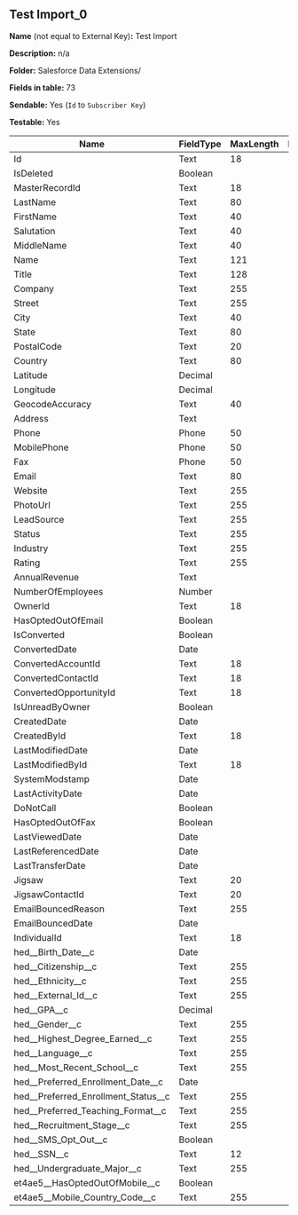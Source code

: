 ## Test Import_0

**Name** (not equal to External Key)**:** Test Import

**Description:** n/a

**Folder:** Salesforce Data Extensions/

**Fields in table:** 73

**Sendable:** Yes (`Id` to `Subscriber Key`)

**Testable:** Yes

| Name | FieldType | MaxLength | IsPrimaryKey | IsNullable | DefaultValue |
| --- | --- | --- | --- | --- | --- |
| Id | Text | 18 | + | - |  |
| IsDeleted | Boolean |  | - | + |  |
| MasterRecordId | Text | 18 | - | + |  |
| LastName | Text | 80 | - | + |  |
| FirstName | Text | 40 | - | + |  |
| Salutation | Text | 40 | - | + |  |
| MiddleName | Text | 40 | - | + |  |
| Name | Text | 121 | - | + |  |
| Title | Text | 128 | - | + |  |
| Company | Text | 255 | - | + |  |
| Street | Text | 255 | - | + |  |
| City | Text | 40 | - | + |  |
| State | Text | 80 | - | + |  |
| PostalCode | Text | 20 | - | + |  |
| Country | Text | 80 | - | + |  |
| Latitude | Decimal |  | - | + |  |
| Longitude | Decimal |  | - | + |  |
| GeocodeAccuracy | Text | 40 | - | + |  |
| Address | Text |  | - | + |  |
| Phone | Phone | 50 | - | + |  |
| MobilePhone | Phone | 50 | - | + |  |
| Fax | Phone | 50 | - | + |  |
| Email | Text | 80 | - | + |  |
| Website | Text | 255 | - | + |  |
| PhotoUrl | Text | 255 | - | + |  |
| LeadSource | Text | 255 | - | + |  |
| Status | Text | 255 | - | + |  |
| Industry | Text | 255 | - | + |  |
| Rating | Text | 255 | - | + |  |
| AnnualRevenue | Text |  | - | + |  |
| NumberOfEmployees | Number |  | - | + |  |
| OwnerId | Text | 18 | - | + |  |
| HasOptedOutOfEmail | Boolean |  | - | + |  |
| IsConverted | Boolean |  | - | + |  |
| ConvertedDate | Date |  | - | + |  |
| ConvertedAccountId | Text | 18 | - | + |  |
| ConvertedContactId | Text | 18 | - | + |  |
| ConvertedOpportunityId | Text | 18 | - | + |  |
| IsUnreadByOwner | Boolean |  | - | + |  |
| CreatedDate | Date |  | - | + |  |
| CreatedById | Text | 18 | - | + |  |
| LastModifiedDate | Date |  | - | + |  |
| LastModifiedById | Text | 18 | - | + |  |
| SystemModstamp | Date |  | - | + |  |
| LastActivityDate | Date |  | - | + |  |
| DoNotCall | Boolean |  | - | + |  |
| HasOptedOutOfFax | Boolean |  | - | + |  |
| LastViewedDate | Date |  | - | + |  |
| LastReferencedDate | Date |  | - | + |  |
| LastTransferDate | Date |  | - | + |  |
| Jigsaw | Text | 20 | - | + |  |
| JigsawContactId | Text | 20 | - | + |  |
| EmailBouncedReason | Text | 255 | - | + |  |
| EmailBouncedDate | Date |  | - | + |  |
| IndividualId | Text | 18 | - | + |  |
| hed__Birth_Date__c | Date |  | - | + |  |
| hed__Citizenship__c | Text | 255 | - | + |  |
| hed__Ethnicity__c | Text | 255 | - | + |  |
| hed__External_Id__c | Text | 255 | - | + |  |
| hed__GPA__c | Decimal |  | - | + |  |
| hed__Gender__c | Text | 255 | - | + |  |
| hed__Highest_Degree_Earned__c | Text | 255 | - | + |  |
| hed__Language__c | Text | 255 | - | + |  |
| hed__Most_Recent_School__c | Text | 255 | - | + |  |
| hed__Preferred_Enrollment_Date__c | Date |  | - | + |  |
| hed__Preferred_Enrollment_Status__c | Text | 255 | - | + |  |
| hed__Preferred_Teaching_Format__c | Text | 255 | - | + |  |
| hed__Recruitment_Stage__c | Text | 255 | - | + |  |
| hed__SMS_Opt_Out__c | Boolean |  | - | + |  |
| hed__SSN__c | Text | 12 | - | + |  |
| hed__Undergraduate_Major__c | Text | 255 | - | + |  |
| et4ae5__HasOptedOutOfMobile__c | Boolean |  | - | + |  |
| et4ae5__Mobile_Country_Code__c | Text | 255 | - | + |  |

